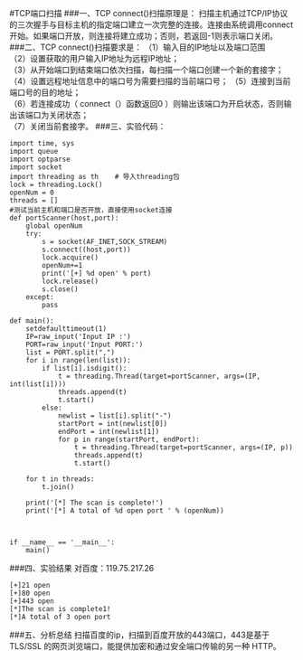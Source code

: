 #TCP端口扫描
###一、TCP connect()扫描原理是：
扫描主机通过TCP/IP协议的三次握手与目标主机的指定端口建立一次完整的连接。连接由系统调用connect开始。如果端口开放，则连接将建立成功；否则，若返回-1则表示端口关闭。
###二、TCP connect()扫描要求是：
（1）输入目的IP地址以及端口范围         
（2）设置获取的用户输入IP地址为远程IP地址；         
（3）从开始端口到结束端口依次扫描，每扫描一个端口创建一个新的套接字；         
（4）设置远程地址信息中的端口号为需要扫描的当前端口号；         （5）连接到当前端口号的目的地址；         
（6）若连接成功（ connect（）函数返回0 ）则输出该端口为开启状态，否则输出该端口为关闭状态；         
（7）关闭当前套接字。
###三、实验代码：
```
import time, sys 
import queue 
import optparse
import socket
import threading as th    # 导入threading包
lock = threading.Lock()
openNum = 0
threads = []
#测试当前主机和端口是否开放，直接使用socket连接
def portScanner(host,port):
    global openNum
    try:
        s = socket(AF_INET,SOCK_STREAM)
        s.connect((host,port))
        lock.acquire()
        openNum+=1
        print('[+] %d open' % port)
        lock.release()
        s.close()
    except:
        pass

def main():
    setdefaulttimeout(1)
    IP=raw_input('Input IP :')
    PORT=raw_input('Input PORT:')
    list = PORT.split(",")
    for i in range(len(list)):
        if list[i].isdigit():
            t = threading.Thread(target=portScanner, args=(IP, int(list[i])))
            threads.append(t)
            t.start()
        else:
            newlist = list[i].split("-")
            startPort = int(newlist[0])
            endPort = int(newlist[1])
            for p in range(startPort, endPort):
                t = threading.Thread(target=portScanner, args=(IP, p))
                threads.append(t)
                t.start()

    for t in threads:
        t.join()

    print('[*] The scan is complete!')
    print('[*] A total of %d open port ' % (openNum))



if __name__ == '__main__':
    main()

```
###四、实验结果
对百度：119.75.217.26
```
[+]21 open
[+]80 open
[+]443 open
[*]The scan is complete1!
[*]A total of 3 open port
```
###五、分析总结
扫描百度的ip，扫描到百度开放的443端口，443是基于 TLS/SSL 的网页浏览端口，能提供加密和通过安全端口传输的另一种 HTTP。


